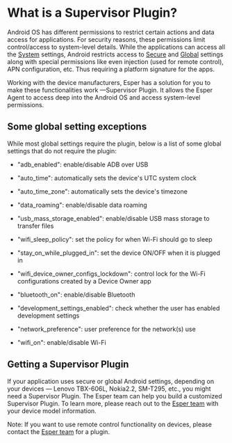 # What is a Supervisor Plugin?

Android OS has different permissions to restrict certain actions and data access for applications. For security reasons, these permissions limit control/access to system-level details. While the applications can access all the [System](https://developer.android.com/reference/android/provider/Settings.System) settings, Android restricts access to [Secure](https://developer.android.com/reference/android/provider/Settings.Secure) and [Global](https://developer.android.com/reference/android/provider/Settings.Global) settings along with special permissions like even injection (used for remote control), APN configuration, etc. Thus requiring a platform signature for the apps.

  

Working with the device manufacturers, Esper has a solution for you to make these functionalities work —Supervisor Plugin. It allows the Esper Agent to access deep into the Android OS and access system-level permissions.

## Some global setting exceptions

While most global settings require the plugin, below is a list of some global settings that do not require the plugin:

-   "adb_enabled": enable/disable ADB over USB
    
-   "auto_time": automatically sets the device's UTC system clock
    
-   "auto_time_zone": automatically sets the device's timezone
    
-   "data_roaming": enable/disable data roaming
    
-   "usb_mass_storage_enabled": enable/disable USB mass storage to transfer files
    
-   "wifi_sleep_policy": set the policy for when Wi-Fi should go to sleep
    
-   "stay_on_while_plugged_in": set the device ON/OFF when it is plugged in
    
-   "wifi_device_owner_configs_lockdown": control lock for the Wi-Fi configurations created by a Device Owner app
    
-   "bluetooth_on": enable/disable Bluetooth
    
-   "development_settings_enabled": check whether the user has enabled development settings
    
-   "network_preference": user preference for the network(s) use
    
-   "wifi_on": enable/disable Wi-Fi
    

  

## Getting a Supervisor Plugin

If your application uses secure or global Android settings, depending on your devices — Lenovo TBX-606L, Nokia2.2, SM-T295, etc., you might need a Supervisor Plugin. The Esper team can help you build a customized Supervisor Plugin. To learn more, please reach out to the [Esper team](https://support.esper.io/s/) with your device model information.

  

Note: If you want to use remote control functionality on devices, please contact the [Esper team](https://support.esper.io/s/) for a plugin.

